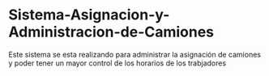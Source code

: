 # Sistema-Asignacion-y-Administracion-de-Camiones
Este sistema se esta realizando para administrar la asignación de camiones y poder tener un mayor control de los horarios de los trabjadores 
